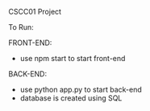 CSCC01 Project

To Run:

FRONT-END:

- use npm start to start front-end

BACK-END:

- use python app.py to start back-end
- database is created using SQL
